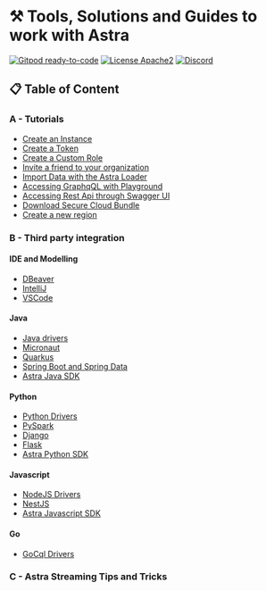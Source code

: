 
# ⚒️ Tools, Solutions and Guides to work with Astra

[![Gitpod ready-to-code](https://img.shields.io/badge/Gitpod-ready--to--code-blue?logo=gitpod)](https://gitpod.io/#https://github.com/datastaxdevs/workshop-streaming-game)
[![License Apache2](https://img.shields.io/hexpm/l/plug.svg)](http://www.apache.org/licenses/LICENSE-2.0)
[![Discord](https://img.shields.io/discord/685554030159593522)](https://discord.com/widget?id=685554030159593522&theme=dark)

## 📋 Table of Content

### A - Tutorials

- [Create an Instance](#)
- [Create a Token](#)
- [Create a Custom Role](#)
- [Invite a friend to your organization](#)
- [Import Data with the Astra Loader](#)
- [Accessing GraphqQL with Playground](#)
- [Accessing Rest Api through Swagger UI](#)
- [Download Secure Cloud Bundle](#)
- [Create a new region](#)

### B - Third party integration

#### IDE and Modelling
- [DBeaver](#)
- [IntelliJ](/intellij)
- [VSCode](#)

#### Java
- [Java drivers](#)
- [Micronaut](#)
- [Quarkus](#)
- [Spring Boot and Spring Data](#)
- [Astra Java SDK](#)

#### Python
- [Python Drivers](#)
- [PySpark](#)
- [Django](#)
- [Flask](#)
- [Astra Python SDK](#)

#### Javascript
- [NodeJS Drivers](#)
- [NestJS](#)
- [Astra Javascript SDK](#)

#### Go
- [GoCql Drivers](#)

### C - Astra Streaming Tips and Tricks




